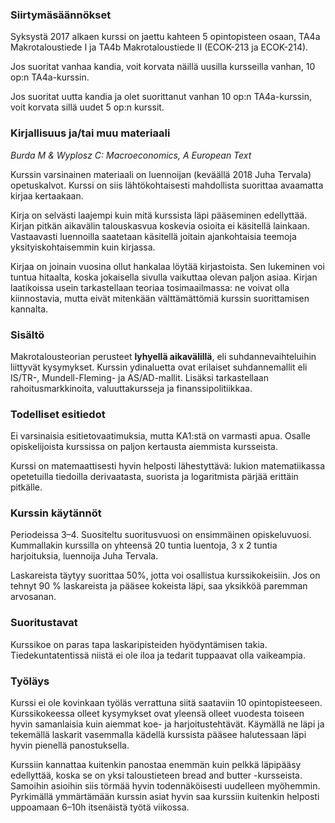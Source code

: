 ### Siirtymäsäännökset

Syksystä 2017 alkaen kurssi on jaettu kahteen 5 opintopisteen osaan, TA4a Makrotaloustiede I ja TA4b Makrotaloustiede II (ECOK-213 ja ECOK-214).

Jos suoritat vanhaa kandia, voit korvata näillä uusilla kursseilla vanhan, 10 op:n TA4a-kurssin.

Jos suoritat uutta kandia ja olet suorittanut vanhan 10 op:n TA4a-kurssin, voit korvata sillä uudet 5 op:n kurssit.

### Kirjallisuus ja/tai muu materiaali
_Burda M & Wyplosz C: Macroeconomics, A European Text_

Kurssin varsinainen materiaali on luennoijan (keväällä 2018 Juha Tervala) opetuskalvot. Kurssi on siis lähtökohtaisesti mahdollista suorittaa avaamatta kirjaa kertaakaan.

Kirja on selvästi laajempi kuin mitä kurssista läpi pääseminen edellyttää. Kirjan pitkän aikavälin talouskasvua koskevia osioita ei käsitellä lainkaan. Vastaavasti luennoilla saatetaan käsitellä joitain ajankohtaisia teemoja yksityiskohtaisemmin kuin kirjassa.

Kirjaa on joinain vuosina ollut hankalaa löytää kirjastoista. Sen lukeminen voi tuntua hitaalta, koska jokaisella sivulla vaikuttaa olevan paljon asiaa. Kirjan laatikoissa usein tarkastellaan teoriaa tosimaailmassa: ne voivat olla kiinnostavia, mutta eivät mitenkään välttämättömiä kurssin suorittamisen kannalta.

### Sisältö
Makrotalousteorian perusteet **lyhyellä aikavälillä**, eli suhdannevaihteluihin liittyvät kysymykset. Kurssin ydinaluetta ovat erilaiset suhdannemallit eli IS/TR-, Mundell-Fleming- ja AS/AD-mallit. Lisäksi tarkastellaan rahoitusmarkkinoita, valuuttakursseja ja finanssipolitiikkaa.

### Todelliset esitiedot

Ei varsinaisia esitietovaatimuksia, mutta KA1:stä on varmasti apua. Osalle opiskelijoista kurssissa on paljon kertausta aiemmista kursseista.

Kurssi on matemaattisesti hyvin helposti lähestyttävä: lukion matematiikassa opetetuilla tiedoilla derivaatasta, suorista ja logaritmista pärjää erittäin pitkälle.

### Kurssin käytännöt

Periodeissa 3–4. Suositeltu suoritusvuosi on ensimmäinen opiskeluvuosi. Kummallakin kurssilla on yhteensä 20 tuntia luentoja, 3 x 2 tuntia harjoituksia, luennoija Juha Tervala.

Laskareista täytyy suorittaa 50%, jotta voi osallistua kurssikokeisiin. Jos on tehnyt 90 % laskareista ja pääsee kokeista läpi, saa yksikköä paremman arvosanan.

### Suoritustavat

Kurssikoe on paras tapa laskaripisteiden hyödyntämisen takia. Tiedekuntatentissä niistä ei ole iloa ja tedarit tuppaavat olla vaikeampia.

### Työläys

Kurssi ei ole kovinkaan työläs verrattuna siitä saataviin 10 opintopisteeseen. Kurssikokeessa olleet kysymykset ovat yleensä olleet vuodesta toiseen hyvin samanlaisia kuin aiemmat koe- ja harjoitustehtävät. Käymällä ne läpi ja tekemällä laskarit vasemmalla kädellä kurssista pääsee halutessaan läpi hyvin pienellä panostuksella.

Kurssiin kannattaa kuitenkin panostaa enemmän kuin pelkkä läpipääsy edellyttää, koska se on yksi taloustieteen bread and butter -kursseista. Samoihin asioihin siis törmää hyvin todennäköisesti uudelleen myöhemmin. Pyrkimällä ymmärtämään kurssin asiat hyvin saa kurssiin kuitenkin helposti uppoamaan 6–10h itsenäistä työtä viikossa.